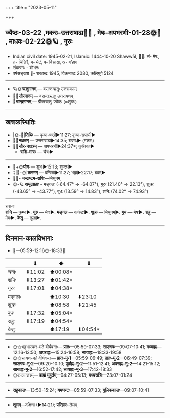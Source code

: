 +++
title = "2023-05-11"

+++
## ज्यैष्ठः-03-22  ,मकरः-उत्तराषाढा🌛🌌  ,  मेषः-अपभरणी-01-28🌞🌌  ,  माधवः-02-22🌞🪐  , गुरुः
- Indian civil date: 1945-02-21, Islamic: 1444-10-20 Shawwāl, 🌌🌞: सं- मेषः, तं- चित्तिरै, म- मेटं, प- विसाख, अ- ब’हाग
- संवत्सरः - शोभनः
- वर्षसङ्ख्या 🌛- शकाब्दः 1945, विक्रमाब्दः 2080, कलियुगे 5124
___________________
- 🪐🌞**ऋतुमानम्** — वसन्तऋतुः उत्तरायणम्
- 🌌🌞**सौरमानम्** — वसन्तऋतुः उत्तरायणम्
- 🌛**चान्द्रमानम्** — ग्रीष्मऋतुः ज्यैष्ठः (≈शुक्रः)
___________________


## खचक्रस्थितिः
- |🌞-🌛|**तिथिः** — कृष्ण-षष्ठी►11:27; कृष्ण-सप्तमी►  
- 🌌🌛**नक्षत्रम्** — उत्तराषाढा►14:35; श्रवणः► (मकरः)  
- 🌌🌞**सौर-नक्षत्रम्** — अपभरणी►24:37*; कृत्तिका►  
  - **राशि-मासः** — चैत्रः► 
___________________
- 🌛+🌞**योगः** — शुभः►15:13; शुक्लः►  
- २|🌛-🌞|**करणम्** — वणिजा►11:27; भद्रा►22:17; बवम्►  
- 🌌🌛- **चन्द्राष्टम-राशिः**—मिथुनम्  
- 🌞-🪐 **अमूढग्रहाः** - मङ्गलः (-64.47° → -64.07°), गुरुः (21.40° → 22.13°), शुक्रः (-43.65° → -43.77°), बुधः (13.59° → 14.83°), शनिः (74.02° → 74.93°)
___________________
राशयः  
**शनि** — कुम्भः►. **गुरु** — मेषः►. **मङ्गल** — कर्कटः►. **शुक्र** — मिथुनम्►. **बुध** — मेषः►. **राहु** — मेषः►. **केतु** — तुला►. 
___________________


## दिनमान-कालविभागाः
- 🌅—05:59-12:16🌞-18:33🌇  

|      |⬇     |⬆     |⬇     |
|------|-----|-----|------|
|चन्द्रः|⬇11:02 |⬆00:08*|     |
|शनिः   |⬇13:27 |⬆01:42*|     |
|गुरुः  |⬇17:01 |⬆04:38*|     |
|मङ्गलः |     |⬆10:30 |⬇23:10 |
|शुक्रः |     |⬆08:58 |⬇21:45 |
|बुधः   |⬇17:32 |⬆05:04*|     |
|राहुः  |⬇17:19 |⬆04:54*|     |
|केतुः  |     |⬆17:19 |⬇04:54*|
___________________
- 🌞⚝भट्टभास्कर-मते वीर्यवन्तः— **प्रातः**—05:59-07:33; **साङ्गवः**—09:07-10:41; **मध्याह्नः**—12:16-13:50; **अपराह्णः**—15:24-16:58; **सायाह्नः**—18:33-19:58  
- 🌞⚝सायण-मते वीर्यवन्तः— **प्रातः-मु॰1**—05:59-06:49; **प्रातः-मु॰2**—06:49-07:39; **साङ्गवः-मु॰2**—09:20-10:10; **पूर्वाह्णः-मु॰2**—11:51-12:41; **अपराह्णः-मु॰2**—14:21-15:12; **सायाह्नः-मु॰2**—16:52-17:42; **सायाह्नः-मु॰3**—17:42-18:33  
- 🌞कालान्तरम्— **ब्राह्मं मुहूर्तम्**—04:27-05:13; **मध्यरात्रिः**—23:07-01:24  
___________________
- **राहुकालः**—13:50-15:24; **यमघण्टः**—05:59-07:33; **गुलिककालः**—09:07-10:41  
___________________
- **शूलम्**—दक्षिणा (►14:21); **परिहारः**–तैलम्  
___________________
